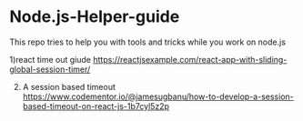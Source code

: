 # Node.js-Helper-guide
This repo tries to help you with tools and tricks while you work on node.js

1)react time out giude
https://reactjsexample.com/react-app-with-sliding-global-session-timer/

2) A session based timeout
https://www.codementor.io/@jamesugbanu/how-to-develop-a-session-based-timeout-on-react-js-1b7cyl5z2p
